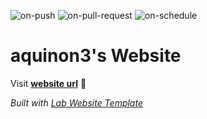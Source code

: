 
  ![on-push](../../actions/workflows/on-push.yaml/badge.svg)
  ![on-pull-request](../../actions/workflows/on-pull-request.yaml/badge.svg)
  ![on-schedule](../../actions/workflows/on-schedule.yaml/badge.svg)

  # aquinon3's Website

  Visit **[website url](#)** 🚀

  _Built with [Lab Website Template](https://greene-lab.gitbook.io/lab-website-template-docs)_
